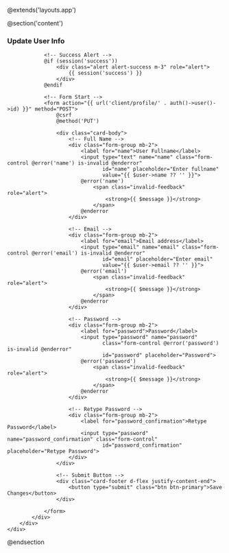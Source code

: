 @extends('layouts.app')

@section('content')
<div class="container">
    <div class="row mt-3">
        <div class="col-md-6">
            <div class="card">
                <div class="card-header">
                    <h3 class="card-title">Update User Info</h3>
                </div>

                <!-- Success Alert -->
                @if (session('success'))
                    <div class="alert alert-success m-3" role="alert">
                        {{ session('success') }}
                    </div>
                @endif

                <!-- Form Start -->
                <form action="{{ url('client/profile/' . auth()->user()->id) }}" method="POST">
                    @csrf
                    @method('PUT')

                    <div class="card-body">
                        <!-- Full Name -->
                        <div class="form-group mb-2">
                            <label for="name">User Fullname</label>
                            <input type="text" name="name" class="form-control @error('name') is-invalid @enderror"
                                   id="name" placeholder="Enter fullname"
                                   value="{{ $user->name ?? '' }}">
                            @error('name')
                                <span class="invalid-feedback" role="alert">
                                    <strong>{{ $message }}</strong>
                                </span>
                            @enderror
                        </div>

                        <!-- Email -->
                        <div class="form-group mb-2">
                            <label for="email">Email address</label>
                            <input type="email" name="email" class="form-control @error('email') is-invalid @enderror"
                                   id="email" placeholder="Enter email"
                                   value="{{ $user->email ?? '' }}">
                            @error('email')
                                <span class="invalid-feedback" role="alert">
                                    <strong>{{ $message }}</strong>
                                </span>
                            @enderror
                        </div>

                        <!-- Password -->
                        <div class="form-group mb-2">
                            <label for="password">Password</label>
                            <input type="password" name="password"
                                   class="form-control @error('password') is-invalid @enderror"
                                   id="password" placeholder="Password">
                            @error('password')
                                <span class="invalid-feedback" role="alert">
                                    <strong>{{ $message }}</strong>
                                </span>
                            @enderror
                        </div>

                        <!-- Retype Password -->
                        <div class="form-group mb-2">
                            <label for="password_confirmation">Retype Password</label>
                            <input type="password" name="password_confirmation" class="form-control"
                                   id="password_confirmation" placeholder="Retype Password">
                        </div>
                    </div>

                    <!-- Submit Button -->
                    <div class="card-footer d-flex justify-content-end">
                        <button type="submit" class="btn btn-primary">Save Changes</button>
                    </div>

                </form>
            </div>
        </div>
    </div>
</div>
@endsection

